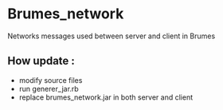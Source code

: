 Brumes_network
==============

Networks messages used between server and client in Brumes

## How update :
- modify source files
- run generer_jar.rb
- replace brumes_network.jar in both server and client
